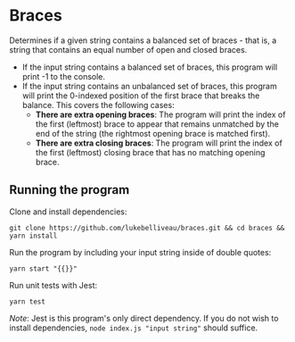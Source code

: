 # Braces

Determines if a given string contains a balanced set of braces - 
that is, a string that contains an equal number of open and closed
braces.

- If the input string contains a balanced set of braces, this program
will print -1 to the console.
- If the input string contains an unbalanced set of braces, this program
  will print the 0-indexed position of the first brace that breaks the
  balance. This covers the following cases:
  - **There are extra opening braces**: The program will print
    the index of the first (leftmost) brace to appear that remains unmatched by the
    end of the string (the rightmost opening brace is matched first).
  - **There are extra closing braces**: The program will print the index of
    the first (leftmost) closing brace that has no matching opening brace.

## Running the program

Clone and install dependencies: 

`git clone https://github.com/lukebelliveau/braces.git && cd braces && yarn install`

Run the program by including your input string inside of double quotes:

`yarn start "{{}}"`

Run unit tests with Jest:

`yarn test`

*Note*: Jest is this program's only direct dependency. If you do not wish to install dependencies,
`node index.js "input string"` should suffice.

